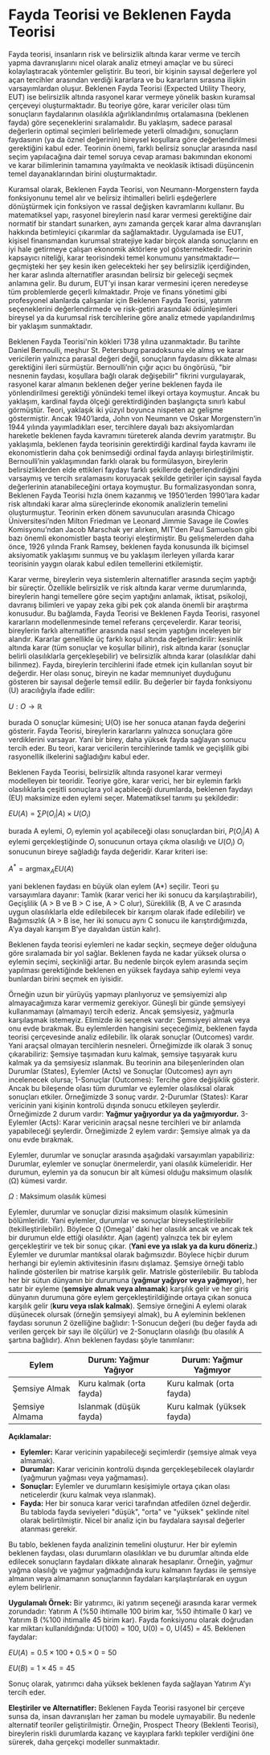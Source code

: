 # Fayda Teorisi ve Beklenen Fayda Teorisi


Fayda teorisi, insanların risk ve belirsizlik altında karar verme ve tercih yapma davranışlarını nicel olarak analiz etmeyi amaçlar ve bu süreci kolaylaştıracak yöntemler geliştirir. Bu teori, bir kişinin sayısal değerlere yol açan tercihler arasından verdiği kararlara ve bu kararların sırasına ilişkin varsayımlardan oluşur. Beklenen Fayda Teorisi (Expected Utility Theory, EUT) ise belirsizlik altında rasyonel karar vermeye yönelik baskın kuramsal çerçeveyi oluşturmaktadır. Bu teoriye göre, karar vericiler olası tüm sonuçların faydalarının olasılıkla ağırlıklandırılmış ortalamasına (beklenen fayda) göre seçeneklerini sıralamalıdır. Bu yaklaşım, sadece parasal değerlerin optimal seçimleri belirlemede yeterli olmadığını, sonuçların faydasının (ya da öznel değerinin) bireysel koşullara göre değerlendirilmesi gerektiğini kabul eder. Teorinin önemi, farklı belirsiz sonuçlar arasında nasıl seçim yapılacağına dair temel soruya cevap araması bakımından ekonomi ve karar bilimlerinin tamamına yayılmakta ve neoklasik iktisadi düşüncenin temel dayanaklarından birini oluşturmaktadır.


Kuramsal olarak, Beklenen Fayda Teorisi, von Neumann-Morgenstern fayda fonksiyonunu temel alır ve belirsiz ihtimalleri belirli eşdeğerlere dönüştürmek için fonksiyon ve rassal değişken kavramlarını kullanır. Bu matematiksel yapı, rasyonel bireylerin nasıl karar vermesi gerektiğine dair normatif bir standart sunarken, aynı zamanda gerçek karar alma davranışları hakkında betimleyici çıkarımlar da sağlamaktadır. Uygulamada ise EUT, kişisel finansmandan kurumsal stratejiye kadar birçok alanda sonuçlarını en iyi hale getirmeye çalışan ekonomik aktörlere yol göstermektedir. Teorinin kapsayıcı niteliği, karar teorisindeki temel konumunu yansıtmaktadır—geçmişteki her şey kesin iken gelecekteki her şey belirsizlik içerdiğinden, her karar aslında alternatifler arasından belirsiz bir geleceği seçmek anlamına gelir. Bu durum, EUT’yi insan karar vermesini içeren neredeyse tüm problemlerde geçerli kılmaktadır. Proje ve finans yönetimi gibi profesyonel alanlarda çalışanlar için Beklenen Fayda Teorisi, yatırım seçeneklerini değerlendirmede ve risk-getiri arasındaki ödünleşimleri bireysel ya da kurumsal risk tercihlerine göre analiz etmede yapılandırılmış bir yaklaşım sunmaktadır.


Beklenen Fayda Teorisi'nin kökleri 1738 yılına uzanmaktadır. Bu tarihte Daniel Bernoulli, meşhur St. Petersburg paradoksunu ele almış ve karar vericilerin yalnızca parasal değeri değil, sonuçların faydasını dikkate alması gerektiğini ileri sürmüştür. Bernoulli’nin çığır açıcı bu öngörüsü, "bir nesnenin faydası, koşullara bağlı olarak değişebilir" fikrini vurgulayarak, rasyonel karar almanın beklenen değer yerine beklenen fayda ile yönlendirilmesi gerektiği yönündeki temel ilkeyi ortaya koymuştur. Ancak bu yaklaşım, kardinal fayda ölçeği gerektirdiğinden başlangıçta sınırlı kabul görmüştür. Teori, yaklaşık iki yüzyıl boyunca nispeten az gelişme göstermiştir. Ancak 1940’larda, John von Neumann ve Oskar Morgenstern’in 1944 yılında yayımladıkları eser, tercihlere dayalı bazı aksiyomlardan hareketle beklenen fayda kavramını türeterek alanda devrim yaratmıştır. Bu yaklaşımla, beklenen fayda teorisinin gerektirdiği kardinal fayda kavramı ile ekonomistlerin daha çok benimsediği ordinal fayda anlayışı birleştirilmiştir. Bernoulli’nin yaklaşımından farklı olarak bu formülasyon, bireylerin belirsizliklerden elde ettikleri faydayı farklı şekillerde değerlendirdiğini varsaymış ve tercih sıralamasını koruyacak şekilde getiriler için sayısal fayda değerlerinin atanabileceğini ortaya koymuştur. Bu formalizasyondan sonra, Beklenen Fayda Teorisi hızla önem kazanmış ve 1950’lerden 1990’lara kadar risk altındaki karar alma süreçlerinde ekonomik analizlerin temelini oluşturmuştur. Teorinin erken dönem savunucuları arasında Chicago Üniversitesi’nden Milton Friedman ve Leonard Jimmie Savage ile Cowles Komisyonu’ndan Jacob Marschak yer alırken, MIT’den Paul Samuelson gibi bazı önemli ekonomistler başta teoriyi eleştirmiştir. Bu gelişmelerden daha önce, 1926 yılında Frank Ramsey, beklenen fayda konusunda ilk biçimsel aksiyomatik yaklaşımı sunmuş ve bu yaklaşım ilerleyen yıllarda karar teorisinin yaygın olarak kabul edilen temellerini etkilemiştir.


Karar verme, bireylerin veya sistemlerin alternatifler arasında seçim yaptığı bir süreçtir. Özellikle belirsizlik ve risk altında karar verme durumlarında, bireylerin hangi temellere göre seçim yaptığını anlamak, iktisat, psikoloji, davranış bilimleri ve yapay zeka gibi pek çok alanda önemli bir araştırma konusudur. Bu bağlamda, Fayda Teorisi ve Beklenen Fayda Teorisi, rasyonel kararların modellenmesinde temel referans çerçevelerdir. Karar teorisi, bireylerin farklı alternatifler arasında nasıl seçim yaptığını inceleyen bir alandır. Kararlar genellikle üç farklı koşul altında değerlendirilir: kesinlik altında karar (tüm sonuçlar ve koşullar bilinir), risk altında karar (sonuçlar belirli olasılıklarla gerçekleşebilir) ve belirsizlik altında karar (olasılıklar dahi bilinmez). Fayda, bireylerin tercihlerini ifade etmek için kullanılan soyut bir değerdir. Her olası sonuç, bireyin ne kadar memnuniyet duyduğunu gösteren bir sayısal değerle temsil edilir. Bu değerler bir fayda fonksiyonu (U) aracılığıyla ifade edilir:


$U: O \rightarrow \mathbb{R}$


burada O sonuçlar kümesini; U(O) ise her sonuca atanan fayda değerini gösterir. Fayda Teorisi, bireylerin kararlarını yalnızca sonuçlara göre verdiklerini varsayar. Yani bir birey, daha yüksek fayda sağlayan sonucu tercih eder. Bu teori, karar vericilerin tercihlerinde tamlık ve geçişlilik gibi rasyonellik ilkelerini sağladığını kabul eder.


Beklenen Fayda Teorisi, belirsizlik altında rasyonel karar vermeyi modelleyen bir teoridir. Teoriye göre, karar verici, her bir eylemin farklı olasılıklarla çeşitli sonuçlara yol açabileceği durumlarda, beklenen faydayı (EU) maksimize eden eylemi seçer. Matematiksel tanımı şu şekildedir:


$EU(A) = \sum P(O_i | A) \times U(O_i)$


burada A eylemi, $O_i$ eylemin yol açabileceği olası sonuçlardan biri, $P(O_i | A)$ A eylemi gerçekleştiğinde $O_i$ sonucunun ortaya çıkma olasılığı ve $U(O_i)$ $O_i$ sonucunun bireye sağladığı fayda değeridir. Karar kriteri ise:


$A^* = \operatorname{argmax}_A EU(A)$


yani beklenen faydası en büyük olan eylem (A*) seçilir. Teori şu varsayımlara dayanır: Tamlık (karar verici her iki sonucu da karşılaştırabilir), Geçişlilik (A > B ve B > C ise, A > C olur), Süreklilik (B, A ve C arasında uygun olasılıklarla elde edilebilecek bir karışım olarak ifade edilebilir) ve Bağımsızlık (A > B ise, her iki sonucu aynı C sonucu ile karıştırdığımızda, A’ya dayalı karışım B’ye dayalıdan üstün kalır).


Beklenen fayda teorisi eylemleri ne kadar seçkin, seçmeye değer olduğuna göre sıralamada bir yol sağlar. Beklenen fayda ne kadar yüksek olursa o eylemin seçimi, seçkinliği artar. Bu nedenle birçok eylem arasında seçim yapılması gerektiğinde beklenen en yüksek faydaya sahip eylemi veya bunlardan birini seçmek en iyisidir.


Örneğin uzun bir yürüyüş yapmayı planlıyoruz ve şemsiyemizi alıp almayacağımıza karar vermemiz gerekiyor. Güneşli bir günde şemsiyeyi kullanmamayı (almamayı) tercih ederiz. Ancak şemsiyesiz, yağmurla karşılaşmak istemeyiz. Elimizde iki seçenek vardır: Şemsiyeyi almak veya onu evde bırakmak. Bu eylemlerden hangisini seçeceğimiz, beklenen fayda teorisi çerçevesinde analiz edilebilir. İlk olarak sonuçlar (Outcomes) vardır. Yani araçsal olmayan tercihlerin nesneleri. Örneğimizde ilk olarak 3 sonuç çıkarabiliriz: Şemsiye taşımadan kuru kalmak, şemsiye taşıyarak kuru kalmak ya da şemsiyesiz ıslanmak. Bu teorinin ana bileşenlerinden olan Durumlar (States), Eylemler (Acts) ve Sonuçlar (Outcomes) ayrı ayrı incelenecek olursa; 1-Sonuçlar (Outcomes): Tercihe göre değişiklik gösterir. Ancak bu bileşende olası tüm durumlar ve eylemler olasılıksal olarak sonuçları etkiler. Örneğimizde 3 sonuç vardır. 2-Durumlar (States): Karar vericinin yani kişinin kontrolü dışında sonucu etkileyen şeylerdir. Örneğimizde 2 durum vardır: **Yağmur yağıyordur ya da yağmıyordur.** 3-Eylemler (Acts): Karar vericinin araçsal nesne tercihleri ve bir anlamda yapabileceği şeylerdir. Örneğimizde 2 eylem vardır: Şemsiye almak ya da onu evde bırakmak.


Eylemler, durumlar ve sonuçlar arasında aşağıdaki varsayımları yapabiliriz: Durumlar, eylemler ve sonuçlar önermelerdir, yani olasılık kümeleridir. Her durumun, eylemin ya da sonucun bir alt kümesi olduğu maksimum olasılık (Ω) kümesi vardır.


$\Omega$ : Maksimum olasılık kümesi


Eylemler, durumlar ve sonuçlar dizisi maksimum olasılık kümesinin bölümleridir. Yani eylemler, durumlar ve sonuçlar bireyselleştirilebilir (tekilleştirilebilir). Böylece Ω (Omega)’ daki her olasılık ancak ve ancak tek bir durumun elde ettiği olasılıktır. Ajan (agent) yalnızca tek bir eylem gerçekleştirir ve tek bir sonuç çıkar. (**Yani eve ya ıslak ya da kuru döneriz.**) Eylemler ve durumlar mantıksal olarak bağımsızdır. Böylece hiçbir durum herhangi bir eylemin aktivitesinin ifasını dışlamaz. Şemsiye örneği tablo halinde gösterilen bir matrise karşılık gelir. Matrisle gösterilebilir. Bu tabloda her bir sütun dünyanın bir durumuna (**yağmur yağıyor veya yağmıyor**), her satır bir eyleme (**şemsiye almak veya almamak**) karşılık gelir ve her giriş dünyanın durumuna göre eylem gerçekleştirildiğinde ortaya çıkan sonuca karşılık gelir (**kuru veya ıslak kalmak**). Şemsiye örneğini A eylemi olarak düşünecek olursak (örneğin şemsiyeyi almak), bu A eyleminin beklenen faydası sorunun 2 özelliğine bağlıdır: 1-Sonucun değeri (bu değer fayda adı verilen gerçek bir sayı ile ölçülür) ve 2-Sonuçların olasılığı (bu olasılık A şartına bağlıdır). A’nın beklenen faydası şöyle tanımlanır:


| Eylem        | Durum: Yağmur Yağıyor | Durum: Yağmur Yağmıyor |
|--------------|----------------------|-----------------------|
| Şemsiye Almak | Kuru kalmak (orta fayda) | Kuru kalmak (orta fayda) |
| Şemsiye Almama | Islanmak (düşük fayda)  | Kuru kalmak (yüksek fayda) |


**Açıklamalar:**


*   **Eylemler:** Karar vericinin yapabileceği seçimlerdir (şemsiye almak veya almamak).
*   **Durumlar:** Karar vericinin kontrolü dışında gerçekleşebilecek olaylardır (yağmurun yağması veya yağmaması).
*   **Sonuçlar:** Eylemler ve durumların kesişimiyle ortaya çıkan olası neticelerdir (kuru kalmak veya ıslanmak).
*   **Fayda:** Her bir sonuca karar verici tarafından atfedilen öznel değerdir. Bu tabloda fayda seviyeleri "düşük", "orta" ve "yüksek" şeklinde nitel olarak belirtilmiştir. Nicel bir analiz için bu faydalara sayısal değerler atanması gerekir.


Bu tablo, beklenen fayda analizinin temelini oluşturur. Her bir eylemin beklenen faydası, olası durumların olasılıkları ve bu durumlar altında elde edilecek sonuçların faydaları dikkate alınarak hesaplanır. Örneğin, yağmur yağma olasılığı ve yağmur yağmadığında kuru kalmanın faydası ile şemsiye almanın veya almamanın sonuçlarının faydaları karşılaştırılarak en uygun eylem belirlenir.


**Uygulamalı Örnek:** Bir yatırımcı, iki yatırım seçeneği arasında karar vermek zorundadır: Yatırım A (%50 ihtimalle 100 birim kar, %50 ihtimalle 0 kar) ve Yatırım B (%100 ihtimalle 45 birim kar). Fayda fonksiyonu olarak doğrudan kar miktarı kullanıldığında: U(100) = 100, U(0) = 0, U(45) = 45. Beklenen faydalar:


$EU(A) = 0.5 \times 100 + 0.5 \times 0 = 50$


$EU(B) = 1 \times 45 = 45$


Sonuç olarak, yatırımcı daha yüksek beklenen fayda sağlayan Yatırım A’yı tercih eder.


**Eleştiriler ve Alternatifler:** Beklenen Fayda Teorisi rasyonel bir çerçeve sunsa da, insan davranışları her zaman bu modele uymayabilir. Bu nedenle alternatif teoriler geliştirilmiştir. Örneğin, Prospect Theory (Beklenti Teorisi), bireylerin riskli durumlarda kazanç ve kayıplara farklı tepkiler verdiğini öne sürerek, daha gerçekçi modeller sunmaktadır.